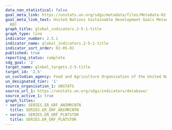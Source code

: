 ```yaml
---
data_non_statistical: false
goal_meta_link: https://unstats.un.org/sdgs/metadata/files/Metadata-02-05-01.pdf
goal_meta_link_text: United Nations Sustainable Development Goals Metadata (PDF 334
  KB)
graph_title: global_indicators.2-5-1-title
graph_type: line
indicator_number: 2.5.1
indicator_name: global_indicators.2-5-1-title
indicator_sort_order: 02-05-01
published: true
reporting_status: complete
sdg_goal: '2'
target_name: global_targets.2-5-title
target_id: '2.5'
un_custodian_agency: Food and Agriculture Organization of the United Nations (UN FAO)
un_designated_tier: '1'
source_organisation_1: UNSTATS
source_url_1: https://unstats.un.org/sdgs/indicators/database/
source_active_1: true
graph_titles:
- series: SERIES.ER_GRF_ANIMRCNTN
  title: SERIES.ER_GRF_ANIMRCNTN
- series: SERIES.ER_GRF_PLNTSTOR
  title: SERIES.ER_GRF_PLNTSTOR
---
```


